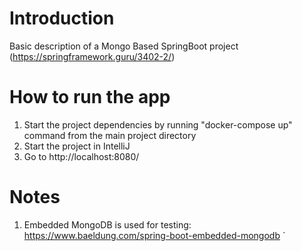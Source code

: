 # Introduction
Basic description of a Mongo Based SpringBoot project (https://springframework.guru/3402-2/)

# How to run the app
1) Start the project dependencies by running "docker-compose up" command from the main project directory
2) Start the project in IntelliJ 
3) Go to http://localhost:8080/

# Notes 
1) Embedded MongoDB is used for testing: https://www.baeldung.com/spring-boot-embedded-mongodb
`
